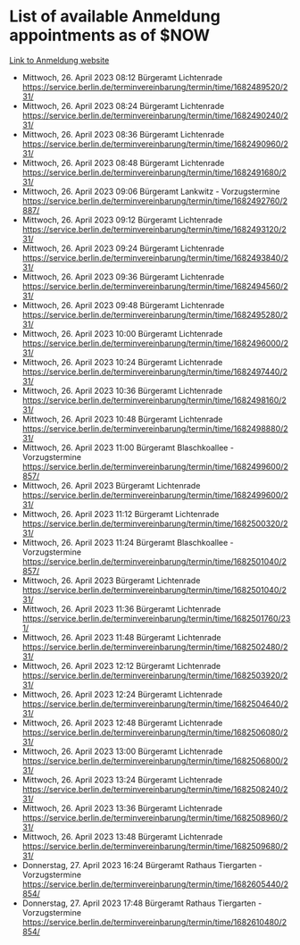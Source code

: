 # List of available Anmeldung appointments as of $NOW
[Link to Anmeldung website](https://service.berlin.de/terminvereinbarung/termin/tag.php?termin=1&anliegen[]=120686&dienstleisterlist=122210,122217,327316,122219,327312,122227,327314,122231,327346,122243,327348,122254,122252,329742,122260,329745,122262,329748,122271,327278,122273,327274,122277,327276,330436,122280,327294,122282,327290,122284,327292,122291,327270,122285,327266,122286,327264,122296,327268,150230,329760,122297,327286,122294,327284,122312,329763,122314,329775,122304,327330,122311,327334,122309,327332,317869,122281,327352,122279,329772,122283,122276,327324,122274,327326,122267,329766,122246,327318,122251,327320,122257,327322,122208,327298,122226,327300&herkunft=http%3A%2F%2Fservice.berlin.de%2Fdienstleistung%2F120686%2F)
- Mittwoch, 26. April 2023 08:12 Bürgeramt Lichtenrade https://service.berlin.de/terminvereinbarung/termin/time/1682489520/231/
- Mittwoch, 26. April 2023 08:24 Bürgeramt Lichtenrade https://service.berlin.de/terminvereinbarung/termin/time/1682490240/231/
- Mittwoch, 26. April 2023 08:36 Bürgeramt Lichtenrade https://service.berlin.de/terminvereinbarung/termin/time/1682490960/231/
- Mittwoch, 26. April 2023 08:48 Bürgeramt Lichtenrade https://service.berlin.de/terminvereinbarung/termin/time/1682491680/231/
- Mittwoch, 26. April 2023 09:06 Bürgeramt Lankwitz - Vorzugstermine https://service.berlin.de/terminvereinbarung/termin/time/1682492760/2887/
- Mittwoch, 26. April 2023 09:12 Bürgeramt Lichtenrade https://service.berlin.de/terminvereinbarung/termin/time/1682493120/231/
- Mittwoch, 26. April 2023 09:24 Bürgeramt Lichtenrade https://service.berlin.de/terminvereinbarung/termin/time/1682493840/231/
- Mittwoch, 26. April 2023 09:36 Bürgeramt Lichtenrade https://service.berlin.de/terminvereinbarung/termin/time/1682494560/231/
- Mittwoch, 26. April 2023 09:48 Bürgeramt Lichtenrade https://service.berlin.de/terminvereinbarung/termin/time/1682495280/231/
- Mittwoch, 26. April 2023 10:00 Bürgeramt Lichtenrade https://service.berlin.de/terminvereinbarung/termin/time/1682496000/231/
- Mittwoch, 26. April 2023 10:24 Bürgeramt Lichtenrade https://service.berlin.de/terminvereinbarung/termin/time/1682497440/231/
- Mittwoch, 26. April 2023 10:36 Bürgeramt Lichtenrade https://service.berlin.de/terminvereinbarung/termin/time/1682498160/231/
- Mittwoch, 26. April 2023 10:48 Bürgeramt Lichtenrade https://service.berlin.de/terminvereinbarung/termin/time/1682498880/231/
- Mittwoch, 26. April 2023 11:00 Bürgeramt Blaschkoallee - Vorzugstermine https://service.berlin.de/terminvereinbarung/termin/time/1682499600/2857/
- Mittwoch, 26. April 2023  Bürgeramt Lichtenrade https://service.berlin.de/terminvereinbarung/termin/time/1682499600/231/
- Mittwoch, 26. April 2023 11:12 Bürgeramt Lichtenrade https://service.berlin.de/terminvereinbarung/termin/time/1682500320/231/
- Mittwoch, 26. April 2023 11:24 Bürgeramt Blaschkoallee - Vorzugstermine https://service.berlin.de/terminvereinbarung/termin/time/1682501040/2857/
- Mittwoch, 26. April 2023  Bürgeramt Lichtenrade https://service.berlin.de/terminvereinbarung/termin/time/1682501040/231/
- Mittwoch, 26. April 2023 11:36 Bürgeramt Lichtenrade https://service.berlin.de/terminvereinbarung/termin/time/1682501760/231/
- Mittwoch, 26. April 2023 11:48 Bürgeramt Lichtenrade https://service.berlin.de/terminvereinbarung/termin/time/1682502480/231/
- Mittwoch, 26. April 2023 12:12 Bürgeramt Lichtenrade https://service.berlin.de/terminvereinbarung/termin/time/1682503920/231/
- Mittwoch, 26. April 2023 12:24 Bürgeramt Lichtenrade https://service.berlin.de/terminvereinbarung/termin/time/1682504640/231/
- Mittwoch, 26. April 2023 12:48 Bürgeramt Lichtenrade https://service.berlin.de/terminvereinbarung/termin/time/1682506080/231/
- Mittwoch, 26. April 2023 13:00 Bürgeramt Lichtenrade https://service.berlin.de/terminvereinbarung/termin/time/1682506800/231/
- Mittwoch, 26. April 2023 13:24 Bürgeramt Lichtenrade https://service.berlin.de/terminvereinbarung/termin/time/1682508240/231/
- Mittwoch, 26. April 2023 13:36 Bürgeramt Lichtenrade https://service.berlin.de/terminvereinbarung/termin/time/1682508960/231/
- Mittwoch, 26. April 2023 13:48 Bürgeramt Lichtenrade https://service.berlin.de/terminvereinbarung/termin/time/1682509680/231/
- Donnerstag, 27. April 2023 16:24 Bürgeramt Rathaus Tiergarten - Vorzugstermine https://service.berlin.de/terminvereinbarung/termin/time/1682605440/2854/
- Donnerstag, 27. April 2023 17:48 Bürgeramt Rathaus Tiergarten - Vorzugstermine https://service.berlin.de/terminvereinbarung/termin/time/1682610480/2854/

